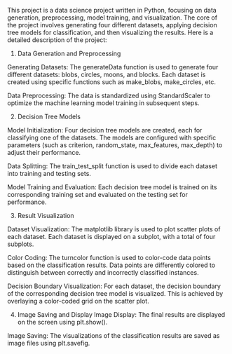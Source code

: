 This project is a data science project written in Python, focusing on data generation, preprocessing, model training, and visualization. The core of the project involves generating four different datasets, applying decision tree models for classification, and then visualizing the results. Here is a detailed description of the project:

1. Data Generation and Preprocessing

Generating Datasets: The generateData function is used to generate four different datasets: blobs, circles, moons, and blocks. Each dataset is created using specific functions such as make_blobs, make_circles, etc.

Data Preprocessing: The data is standardized using StandardScaler to optimize the machine learning model training in subsequent steps.

2. Decision Tree Models

Model Initialization: Four decision tree models are created, each for classifying one of the datasets. The models are configured with specific parameters (such as criterion, random_state, max_features, max_depth) to adjust their performance.

Data Splitting: The train_test_split function is used to divide each dataset into training and testing sets.

Model Training and Evaluation: Each decision tree model is trained on its corresponding training set and evaluated on the testing set for performance.

3. Result Visualization
   
Dataset Visualization: The matplotlib library is used to plot scatter plots of each dataset. Each dataset is displayed on a subplot, with a total of four subplots.

Color Coding: The turncolor function is used to color-code data points based on the classification results. Data points are differently colored to distinguish between correctly and incorrectly classified instances.

Decision Boundary Visualization: For each dataset, the decision boundary of the corresponding decision tree model is visualized. This is achieved by overlaying a color-coded grid on the scatter plot.

4. Image Saving and Display
Image Display: The final results are displayed on the screen using plt.show().

Image Saving: The visualizations of the classification results are saved as image files using plt.savefig.
